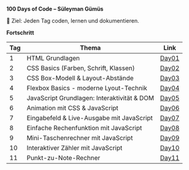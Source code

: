 **100 Days of Code – Süleyman Gümüs** 

🎯 Ziel: Jeden Tag coden, lernen und dokumentieren.

**Fortschritt**

| Tag | Thema            | Link            |
|-----|------------------|-----------------|
|   1 | HTML Grundlagen  | [Day01](./Day01)|
|   2 | CSS Basics (Farben, Schrift, Klassen) | [Day02](./Day02) |
|   3 | CSS Box-Modell & Layout-Abstände | [Day03](./Day03) |
|   4 | Flexbox Basics - moderne Lyout-Technik | [Day04](./Day04/) |
|   5 | JavaScript Grundlagen: Interaktivität & DOM | [Day05](./Day05/) |
|   6 | Animation mit CSS & JavaScript | [Day06](./Day06/) |
|   7 | Eingabefeld & Live-Ausgabe mit JavaScript | [Day07](./Day07/) |
|   8 | Einfache Rechenfunktion mit JavaScript | [Day08](./Day08/) |
|   9 | Mini-Taschenrechner mit JavaScript | [Day09](./Day09/) |
|  10 | Interaktiver Zähler mit JavaScript | [Day10](./Day10/) |
|  11 | Punkt-zu-Note-Rechner | [Day11](./Day11/) |

